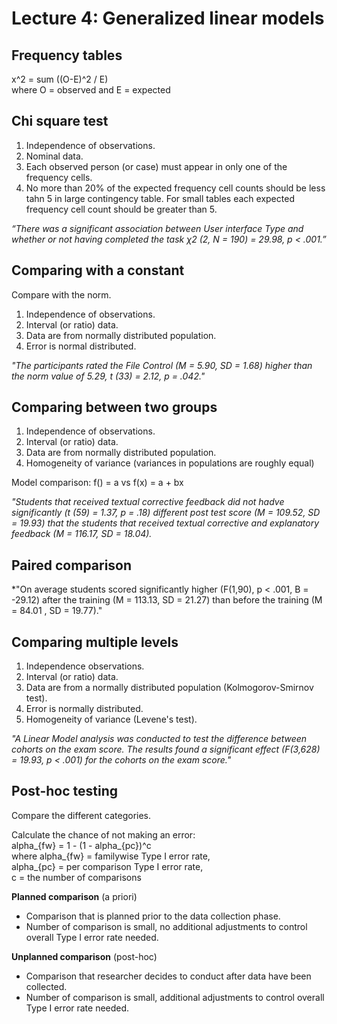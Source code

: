 # Lecture 4: Generalized linear models

## Frequency tables
x^2 = sum ((O-E)^2 / E)  
where O = observed and E = expected

## Chi square test
1. Independence of observations.
2. Nominal data.
3. Each observed person (or case) must appear in only one of the frequency cells.
4. No more than 20% of the expected frequency cell counts should be less tahn 5 in large contingency table. For small tables each expected frequency cell count should be greater than 5.

*“There was a significant association between User interface Type and whether or not having completed the task χ2 (2, N = 190) = 29.98, p < .001.”*

## Comparing with a constant
Compare with the norm.  
1. Independence of observations.
2. Interval (or ratio) data.
3. Data are from normally distributed population.
4. Error is normal distributed.

*"The participants rated the File Control (M = 5.90, SD = 1.68) higher than the norm value of 5.29, t (33) = 2.12, p = .042."*

## Comparing between two groups  
1. Independence of observations.
2. Interval (or ratio) data.
3. Data are from normally distributed population.
4. Homogeneity of variance (variances in populations are roughly equal)

Model comparison: f() = a vs f(x) = a + bx

*"Students that received textual corrective feedback did not hadve significantly (t (59) = 1.37, p = .18) different post test score (M = 109.52, SD = 19.93) that the students that received textual corrective and explanatory feedback (M = 116.17, SD = 18.04).*

## Paired comparison

*"On average students scored significantly higher (F(1,90), p < .001, B = -29.12) after the training (M = 113.13, SD = 21.27) than before the training (M = 84.01 , SD = 19.77)."

## Comparing multiple levels
1. Independence observations.
2. Interval (or ratio) data.
3. Data are from a normally distributed population (Kolmogorov-Smirnov test).
4. Error is normally distributed.
5. Homogeneity of variance (Levene's test).

*"A Linear Model analysis was conducted to test the difference between cohorts on the exam score. The results found a significant effect (F(3,628) = 19.93, p < .001) for the cohorts on the exam score."*

## Post-hoc testing
Compare the different categories.  

Calculate the chance of not making an error:  
alpha_{fw} = 1 - (1 - alpha_{pc})^c  
where alpha_{fw} = familywise Type I error rate,  
alpha_{pc} = per comparison Type I error rate,  
c = the number of comparisons

**Planned comparison** (a priori)  
- Comparison that is planned prior to the data collection phase.
- Number of comparison is small, no additional adjustments to control overall Type I error rate needed.

**Unplanned comparison** (post-hoc)  
- Comparison that researcher decides to conduct after data have been collected.
- Number of comparison is small, additional adjustments to control overall Type I error rate needed.
